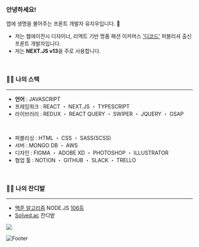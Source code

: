 ### <br/>안녕하세요! 
앱에 생명을 불어주는 프론트 개발자 유지우입니다. 👋
- 저는 웹에이전시 디자이너, 리엑트 기반 명품 패션 이커머스 ['디코드'](https://www.itsdcode.com/) 퍼블리셔 출신 프론트 개발자입니다.
- 저는 **NEXT.JS v13**을 주로 사용합니다.
<br/>

### :technologist: 나의 스택
---
- **언어** : JAVASCRIPT
 - 프레임워크 : REACT ・ NEXT.JS ・ TYPESCRIPT
 - 라이브러리 : REDUX ・ REACT QUERY ・ SWIPER ・ JQUERY ・ GSAP
<br/>

- 퍼블리싱 : HTML ・ CSS ・ SASS(SCSS)
- 서버 : MONGO DB ・ AWS
- 디자인 : FIGMA ・ ADOBE XD ・ PHOTOSHOP ・ ILLUSTRATOR
- 협업 툴 : NOTION ・ GITHUB ・ SLACK ・ TRELLO

<br>

### :farmer: 나의 잔디밭
---
- [백준 알고리즘](https://www.acmicpc.net/user/yuziwoo) NODE.JS [106등](https://www.acmicpc.net/ranklist/language/17/2)
- [Solved.ac](https://solved.ac/profile/yuziwoo) 잔디밭
<img src="http://mazandi.herokuapp.com/api?handle=yuziwoo&theme=cold"/>

 
![Footer](https://capsule-render.vercel.app/api?type=waving&color=gradient&height=200&section=footer)
